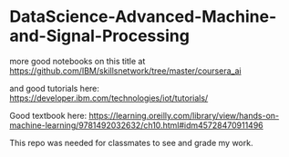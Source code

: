 # DataScience-Advanced-Machine-and-Signal-Processing

more good notebooks on this title at
https://github.com/IBM/skillsnetwork/tree/master/coursera_ai

and good tutorials here: https://developer.ibm.com/technologies/iot/tutorials/

Good textbook here: https://learning.oreilly.com/library/view/hands-on-machine-learning/9781492032632/ch10.html#idm45728470911496

This repo was needed for classmates to see and grade my work.
